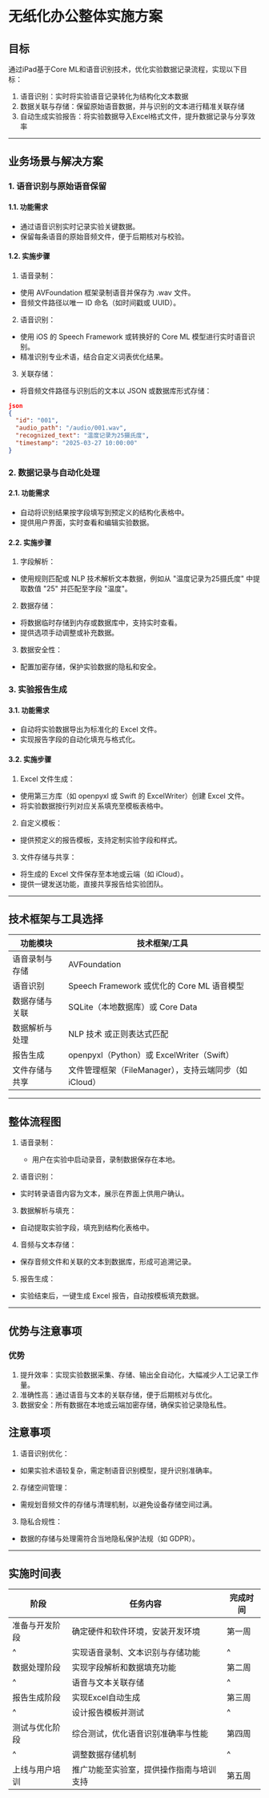 # 无纸化办公整体实施方案

## 目标

通过iPad基于Core ML和语音识别技术，优化实验数据记录流程，实现以下目标：

1. 语音识别：实时将实验语音记录转化为结构化文本数据
2. 数据关联与存储：保留原始语音数据，并与识别的文本进行精准关联存储
3. 自动生成实验报告：将实验数据导入Excel格式文件，提升数据记录与分享效率

---

## 业务场景与解决方案

### 1. 语音识别与原始语音保留

#### 1.1. 功能需求

- 通过语音识别实时记录实验关键数据。
- 保留每条语音的原始音频文件，便于后期核对与校验。

#### 1.2. 实施步骤

1. 语音录制：

- 使用 AVFoundation 框架录制语音并保存为 .wav 文件。
- 音频文件路径以唯一 ID 命名（如时间戳或 UUID）。

2. 语音识别：

- 使用 iOS 的 Speech Framework 或转换好的 Core ML 模型进行实时语音识别。
- 精准识别专业术语，结合自定义词表优化结果。

3. 关联存储：

- 将音频文件路径与识别后的文本以 JSON 或数据库形式存储：

```json {.line-numbers}
json
{
  "id": "001",
  "audio_path": "/audio/001.wav",
  "recognized_text": "温度记录为25摄氏度",
  "timestamp": "2025-03-27 10:00:00"
}
```

### 2. 数据记录与自动化处理

#### 2.1. 功能需求

- 自动将识别结果按字段填写到预定义的结构化表格中。
- 提供用户界面，实时查看和编辑实验数据。

#### 2.2. 实施步骤

1. 字段解析：

- 使用规则匹配或 NLP 技术解析文本数据，例如从 "温度记录为25摄氏度" 中提取数值 "25" 并匹配至字段 "温度"。

2. 数据存储：

- 将数据临时存储到内存或数据库中，支持实时查看。
- 提供选项手动调整或补充数据。

3. 数据安全性：

- 配置加密存储，保护实验数据的隐私和安全。

### 3. 实验报告生成

#### 3.1. 功能需求

- 自动将实验数据导出为标准化的 Excel 文件。
- 实现报告字段的自动化填充与格式化。

#### 3.2. 实施步骤

1. Excel 文件生成：

- 使用第三方库（如 openpyxl 或 Swift 的 ExcelWriter）创建 Excel 文件。
- 将实验数据按行列对应关系填充至模板表格中。

2. 自定义模板：

- 提供预定义的报告模板，支持定制实验字段和样式。

3. 文件存储与共享：

- 将生成的 Excel 文件保存至本地或云端（如 iCloud）。
- 提供一键发送功能，直接共享报告给实验团队。

---

## 技术框架与工具选择

| 功能模块       | 技术框架/工具                                          |
| -------------- | ------------------------------------------------------ |
| 语音录制与存储 | AVFoundation                                           |
| 语音识别       | Speech Framework 或优化的 Core ML 语音模型             |
| 数据存储与关联 | SQLite（本地数据库）或 Core Data                       |
| 数据解析与处理 | NLP 技术 或正则表达式匹配                              |
| 报告生成       | openpyxl（Python）或 ExcelWriter（Swift）              |
| 文件存储与共享 | 文件管理框架（FileManager），支持云端同步（如 iCloud） |

---

## 整体流程图

1. 语音录制：
   - 用户在实验中启动录音，录制数据保存在本地。

2. 语音识别：

- 实时转录语音内容为文本，展示在界面上供用户确认。

3. 数据解析与填充：

- 自动提取实验字段，填充到结构化表格中。

4. 音频与文本存储：

- 保存音频文件和关联的文本到数据库，形成可追溯记录。

5. 报告生成：

- 实验结束后，一键生成 Excel 报告，自动按模板填充数据。

---

## 优势与注意事项

### 优势

1. 提升效率：实现实验数据采集、存储、输出全自动化，大幅减少人工记录工作量。
2. 准确性高：通过语音与文本的关联存储，便于后期核对与优化。
3. 数据安全：所有数据在本地或云端加密存储，确保实验记录隐私性。

## 注意事项

1. 语音识别优化：

- 如果实验术语较复杂，需定制语音识别模型，提升识别准确率。

2. 存储空间管理：

- 需规划音频文件的存储与清理机制，以避免设备存储空间过满。

3. 隐私合规性：

- 数据的存储与处理需符合当地隐私保护法规（如 GDPR）。

---

## 实施时间表

| 阶段           | 任务内容                                 | 完成时间 |
| -------------- | ---------------------------------------- | -------- |
| 准备与开发阶段 | 确定硬件和软件环境，安装开发环境         | 第一周   |
| ^              | 实现语音录制、文本识别与存储功能         | ^        |
| 数据处理阶段   | 实现字段解析和数据填充功能               | 第二周   |
| ^              | 语音与文本关联存储                       | ^        |
| 报告生成阶段   | 实现Excel自动生成                        | 第三周   |
| ^              | 设计报告模板并测试                       | ^        |
| 测试与优化阶段 | 综合测试，优化语音识别准确率与性能       | 第四周   |
| ^              | 调整数据存储机制                         | ^        |
| 上线与用户培训 | 推广功能至实验室，提供操作指南与培训支持 | 第五周   |
